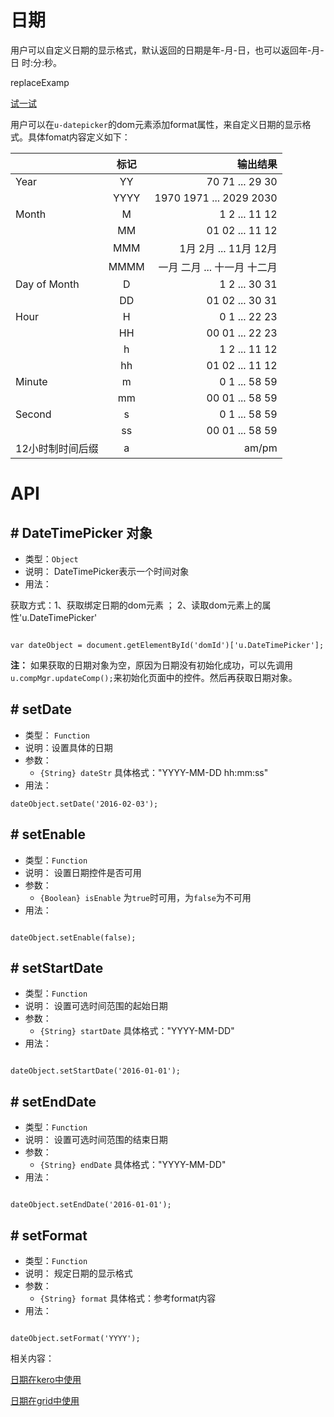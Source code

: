 # 日期

用户可以自定义日期的显示格式，默认返回的日期是年-月-日，也可以返回年-月-日 时:分:秒。


replaceExamp


[试一试](http://design.yyuap.com/dist/pages/webIDE/index.html#/demos/ui/datetime)


用户可以在`u-datepicker`的dom元素添加format属性，来自定义日期的显示格式。具体fomat内容定义如下：

|         | 标记     | 输出结果  |
| ------------- |:-------------:| -----:|
| Year      | YY | 70 71 ... 29 30 |
|     | YYYY    |   1970 1971 ... 2029 2030 |
| Month | M     |   1 2 ... 11 12 |
|  | MM     |   01 02 ... 11 12 |
|  | MMM     |   1月 2月 ... 11月 12月 |
|  | MMMM     |   一月 二月 ... 十一月 十二月 |
| Day of Month | D     |   1 2 ... 30 31 |
|  | DD     |  01 02 ... 30 31 |
| Hour | H     |   0 1 ... 22 23 |
|  | HH     |  00 01 ... 22 23 |
|  | h   |  1 2 ... 11 12 |
|  | hh    |  01 02 ... 11 12 |
| Minute | m     |   0 1 ... 58 59 |
|  | mm     |  00 01 ... 58 59 |
| Second | s     |   0 1 ... 58 59 |
|  | ss     |  00 01 ... 58 59|
| 12小时制时间后缀 | a     |   am/pm |




# API

## \# DateTimePicker 对象

* 类型：`Object`
* 说明： DateTimePicker表示一个时间对象
* 用法：

获取方式：1、获取绑定日期的dom元素 ； 2、读取dom元素上的属性'u.DateTimePicker'

```

var dateObject = document.getElementById('domId')['u.DateTimePicker'];

```

**注：** 如果获取的日期对象为空，原因为日期没有初始化成功，可以先调用`u.compMgr.updateComp();`来初始化页面中的控件。然后再获取日期对象。

## \# setDate 
* 类型： `Function`
* 说明：设置具体的日期
* 参数：
	* `{String} dateStr` 具体格式："YYYY-MM-DD hh:mm:ss"
* 用法：

```
dateObject.setDate('2016-02-03');

```
## \# setEnable 

* 类型：`Function`
* 说明： 设置日期控件是否可用
* 参数：
	* `{Boolean} isEnable` 为`true`时可用，为`false`为不可用 
* 用法：

```

dateObject.setEnable(false);

```

## \# setStartDate 

* 类型：`Function`
* 说明： 设置可选时间范围的起始日期
* 参数：
	* `{String} startDate` 具体格式："YYYY-MM-DD"
* 用法：

```

dateObject.setStartDate('2016-01-01');

```

## \# setEndDate 

* 类型：`Function`
* 说明： 设置可选时间范围的结束日期
* 参数：
	* `{String} endDate` 具体格式："YYYY-MM-DD"
* 用法：

```

dateObject.setEndDate('2016-01-01');

```

## \# setFormat

* 类型：`Function`
* 说明： 规定日期的显示格式
* 参数：
	* `{String} format` 具体格式：参考format内容
* 用法：

```

dateObject.setFormat('YYYY');

```

相关内容：

[日期在kero中使用](http://design.yyuap.com/dist/pages/kero/ex_datetime.html)    

[日期在grid中使用](http://design.yyuap.com/dist/pages/webIDE/index.html#/demos/grids/edit)
